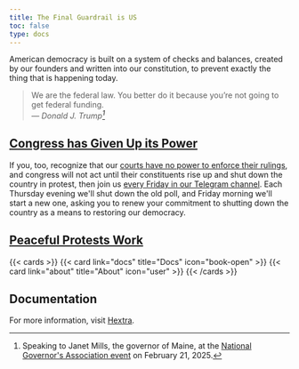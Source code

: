 ```yaml
---
title: The Final Guardrail is US
toc: false
type: docs
---
```


American democracy is built on a system of checks and balances, created by our founders and written into our constitution, to prevent exactly the thing that is happening today.

 > We are the federal law. You better do it because you’re not going to get federal funding.<br>
 > <cite>— Donald J. Trump[^1]</cite>

[^1]: Speaking to Janet Mills, the governor of Maine, at the [National Governor's Association event](https://thehill.com/homenews/state-watch/5157818-trump-janet-mills-maine-transgender-athletes/) on February 21, 2025.

## [Congress has Given Up its Power](https://news.bloomberglaw.com/bloomberg-government-news/gop-lawmakers-cede-to-trump-musk-power-grab-without-a-challenge)

If you, too, recognize that our [courts have no power to enforce their rulings](https://www.politico.com/news/magazine/2025/02/11/jd-vance-trump-executive-power-supreme-court-00203537), and congress will not act until their constituents rise up and shut down the country in protest, then join us [every Friday in our Telegram channel](https://t.me/StrikeForDemocracy). Each Thursday evening we'll shut down the old poll, and Friday morning we'll start a new one, asking you to renew your commitment to shutting down the country as a means to restoring our democracy.

## [Peaceful Protests Work](https://www.theguardian.com/world/2025/jan/15/stand-up-and-be-counted-six-ways-to-protest-that-will-make-your-voice-heard)



{{< cards >}}
  {{< card link="docs" title="Docs" icon="book-open" >}}
  {{< card link="about" title="About" icon="user" >}}
{{< /cards >}}

## Documentation

For more information, visit [Hextra](https://imfing.github.io/hextra).
